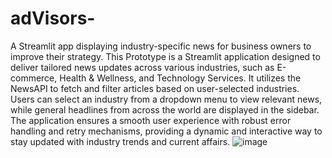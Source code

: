 # adVisors-
A Streamlit app displaying industry-specific news for business owners to improve their strategy.
This Prototype is a Streamlit application designed to deliver tailored news updates across various industries, such as E-commerce, Health & Wellness, and Technology Services. It utilizes the NewsAPI to fetch and filter articles based on user-selected industries. Users can select an industry from a dropdown menu to view relevant news, while general headlines from across the world are displayed in the sidebar. The application ensures a smooth user experience with robust error handling and retry mechanisms, providing a dynamic and interactive way to stay updated with industry trends and current affairs.
![image](https://github.com/user-attachments/assets/f40b3392-15e8-4394-9c4c-eb49cfb1e6f3)

